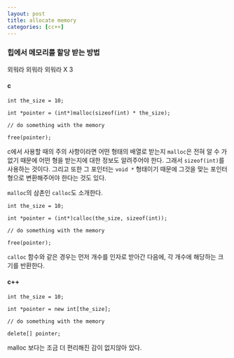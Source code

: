 ```yaml
---
layout: post
title: allocate memory
categories: [cc++]
---
```


### 힙에서 메모리를 할당 받는 방법

외워라 외워라 외워라 X 3

#### c

```
int the_size = 10;

int *pointer = (int*)malloc(sizeof(int) * the_size);

// do something with the memory 

free(pointer);
```

c에서 사용할 때의 주의 사항이라면 어떤 형태의 배열로 받는지 `malloc`은 전혀 알 수 가 없기 때문에 어떤 형을 받는지에 대한 정보도 알려주어야 한다. 그래서 `sizeof(int)`를 사용하는 것이다. 그리고 또한 그 포인터는  `void *` 형태이기 때문에 그것을 맞는 포인터 형으로 변환해주어야 한다는 것도 있다.

`malloc`의 삼촌인 `calloc`도 소개한다. 

```
int the_size = 10;

int *pointer = (int*)calloc(the_size, sizeof(int));

// do something with the memory 

free(pointer);
```

`calloc` 함수와 같은 경우는 먼저 개수를 인자로 받아간 다음에, 각 개수에 해당하는 크기를 반환한다.


#### c++

```
int the_size = 10;

int *pointer = new int[the_size];

// do something with the memory 

delete[] pointer;
```

malloc 보다는 조금 더 편리해진 감이 없지않아 있다.
